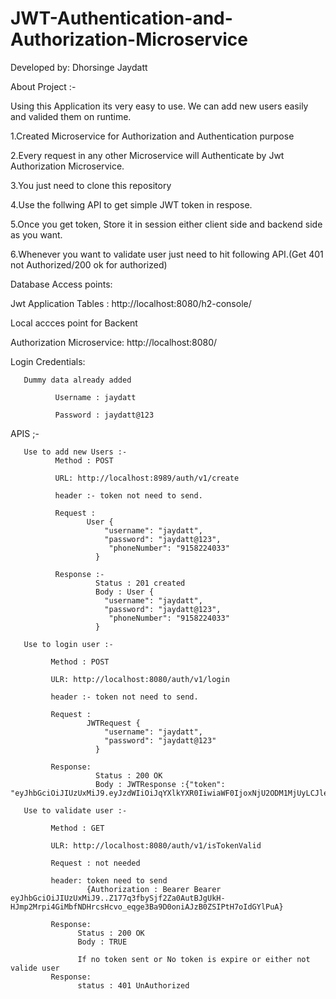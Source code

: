 # JWT-Authentication-and-Authorization-Microservice

Developed by: Dhorsinge Jaydatt

About Project :-

Using this Application its very easy to use. We can add new users easily and valided them on runtime.

1.Created Microservice for Authorization and Authentication purpose

2.Every request in any other Microservice will Authenticate by Jwt Authorization Microservice.

3.You just need to clone this repository

4.Use the follwing API to get simple JWT token in respose.

5.Once you get token, Store it in session either client side and backend side as you want.

6.Whenever you want to validate user just need to hit following API.(Get 401 not Authorized/200 ok for authorized)


Database Access points:

Jwt Application Tables : http://localhost:8080/h2-console/

Local accces point for Backent

Authorization Microservice: http://localhost:8080/

Login Credentials:

       Dummy data already added

              Username : jaydatt 

              Password : jaydatt@123

APIS ;-

       Use to add new Users :-
              Method : POST

              URL: http://localhost:8989/auth/v1/create

              header :- token not need to send.

              Request : 
                     User {
                         "username": "jaydatt",
                         "password": "jaydatt@123",
                          "phoneNumber": "9158224033"
                       }

              Response :-
                       Status : 201 created
                       Body : User {
                         "username": "jaydatt",
                         "password": "jaydatt@123",
                          "phoneNumber": "9158224033"
                       }

       Use to login user :- 

             Method : POST

             ULR: http://localhost:8080/auth/v1/login

             header :- token not need to send.

             Request : 
                     JWTRequest {
                         "username": "jaydatt",
                         "password": "jaydatt@123"
                       }

             Response: 
                       Status : 200 OK
                       Body : JWTResponse :{"token":       "eyJhbGciOiJIUzUxMiJ9.eyJzdWIiOiJqYXlkYXR0IiwiaWF0IjoxNjU2ODM1MjUyLCJleHAiOjE2NTY4MzcwNTJ9.uwHasXhQhfzSnQtd6ZlCS2Lx0PXteKS8q3z_AcIWIdgdUhp0j0pS29a1RuzloLcfnELMmmOk5Gyw1f5uEY0GlA"}

       Use to validate user :-

             Method : GET

             ULR: http://localhost:8080/auth/v1/isTokenValid

             Request : not needed

             header: token need to send 
                     {Authorization : Bearer Bearer eyJhbGciOiJIUzUxMiJ9..Z177q3fbySjf2Za0AutBJgUkH-HJmp2Mrpi4GiMbfNDHrcsHcvo_eqge3Ba9D0oniAJzB0ZSIPtH7oIdGYlPuA}

             Response: 
                   Status : 200 OK
                   Body : TRUE

                   If no token sent or No token is expire or either not valide user
             Response:
                   status : 401 UnAuthorized
        
                

